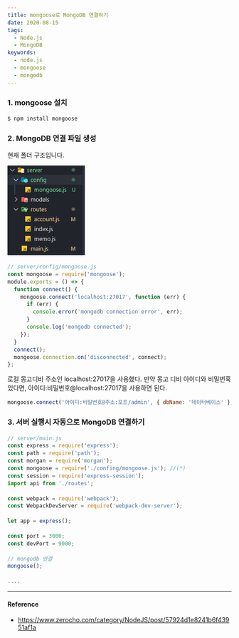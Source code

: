 ```yaml
---
title: mongoose로 MongoDB 연결하기
date: 2020-08-15
tags:
  - Node.js
  - MongoDB
keywords:
  - node.js
  - mongoose
  - mongodb
---
```


### 1. mongoose 설치

```bash
$ npm install mongoose
```

### 2. MongoDB 연결 파일 생성

현재 폴더 구조입니다.

![현재 폴더 구조](./mongoose.png)

```javascript
// server/config/mongoose.js
const mongoose = require('mongoose');
module.exports = () => {
  function connect() {
    mongoose.connect('localhost:27017', function (err) {
      if (err) {
        console.error('mongodb connection error', err);
      }
      console.log('mongodb connected');
    });
  }
  connect();
  mongoose.connection.on('disconnected', connect);
};
```

로컬 몽고디비 주소인 localhost:27017을 사용했다.
만약 몽고 디비 아이디와 비밀번혹 있다면,
아이디:비밀번호@localhost:27017을 사용하면 된다.

```javascript
mongoose.connect('아이디:비밀번호@주소:포트/admin', { dbName: '데이터베이스' }, function (err) {});
```

### 3. 서버 실행시 자동으로 MongoDB 연결하기

```javascript
// server/main.js
const express = require('express');
const path = require('path');
const morgan = require('morgan');
const mongoose = require('./confing/mongoose.js'); //(*)
const session = require('express-session');
import api from './routes';

const webpack = require('webpack');
const WebpackDevServer = require('webpack-dev-server');

let app = express();

const port = 3000;
const devPort = 9000;

// mongodb 연결
mongoose();

....
```

---

#### Reference

- https://www.zerocho.com/category/NodeJS/post/57924d1e8241b6f43951af1a
